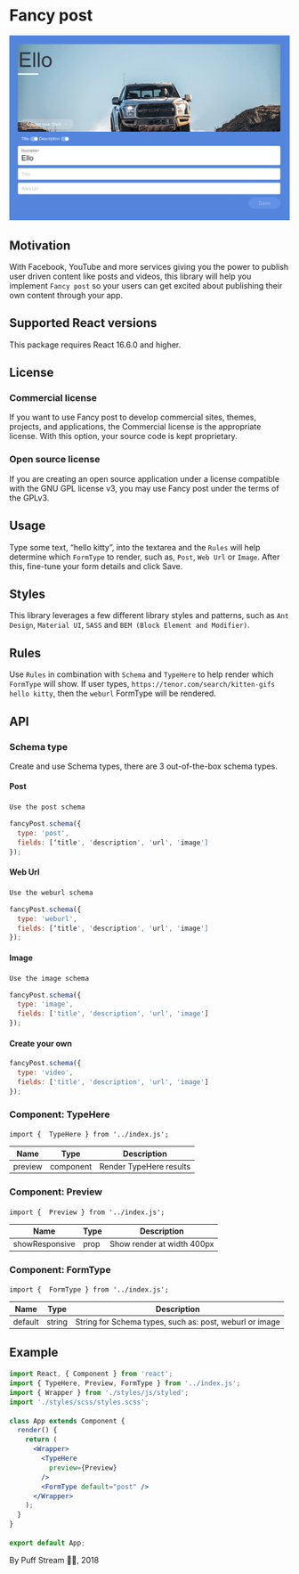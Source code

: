 # Fancy post

![Fancy post](screenshots/fancy-post-example-1.png) <!-- .element height="100%" width="100%" -->

## Motivation
With Facebook, YouTube and more services giving you the power to publish user driven content like posts and videos, this library will help you implement `Fancy post` so your users can get excited about publishing their own content through your app.

## Supported React versions
This package requires React 16.6.0 and higher.

## License
### Commercial license
If you want to use Fancy post to develop commercial sites, themes, projects, and applications, the Commercial license is the appropriate license. With this option, your source code is kept proprietary.

### Open source license
If you are creating an open source application under a license compatible with the GNU GPL license v3, you may use Fancy post under the terms of the GPLv3.

## Usage
Type some text, “hello kitty”, into the textarea and the `Rules` will help determine which `FormType` to render, such as, `Post`, `Web Url` or `Image`. After this, fine-tune your form details and click Save.

## Styles
This library leverages a few different library styles and patterns, such as `Ant Design`, `Material UI`, `SASS` and `BEM (Block Element and Modifier)`.

## Rules
Use `Rules` in combination with `Schema` and `TypeHere` to help render which `FormType` will show. If user types, `https://tenor.com/search/kitten-gifs hello kitty`, then the `weburl` FormType will be rendered.

## API

### Schema type
Create and use Schema types, there are 3 out-of-the-box schema types.

#### Post
`Use the post schema`

```jsx
fancyPost.schema({
  type: 'post',
  fields: [‘title', 'description', 'url', 'image']
});
```

#### Web Url
`Use the weburl schema`

```jsx
fancyPost.schema({
  type: 'weburl',
  fields: [‘title', 'description', 'url', 'image']
});
```

#### Image
`Use the image schema`

```jsx
fancyPost.schema({
  type: 'image',
  fields: ['title', 'description', 'url', 'image']
});
```

#### Create your own

```jsx
fancyPost.schema({
  type: 'video',
  fields: ['title', 'description', 'url', 'image']
});
```

### Component: TypeHere
`import {  TypeHere } from '../index.js';`

| Name | Type | Description |
| ------ | ------ | ------ |
| preview | component | Render TypeHere results |

### Component: Preview
`import {  Preview } from '../index.js';`

| Name | Type | Description |
| ------ | ------ | ------ |
| showResponsive | prop | Show render at width 400px |

### Component: FormType
`import {  FormType } from '../index.js';`

| Name | Type | Description |
| ------ | ------ | ------ |
| default | string | String for Schema types, such as: post, weburl or image |

## Example
```jsx
import React, { Component } from 'react';
import { TypeHere, Preview, FormType } from '../index.js';
import { Wrapper } from './styles/js/styled';
import './styles/scss/styles.scss';

class App extends Component {
  render() {
    return (
      <Wrapper>
        <TypeHere
          preview={Preview}
        />
        <FormType default="post" />
      </Wrapper>
    );
  }
}

export default App;
```

By Puff Stream 🚀🐳, 2018